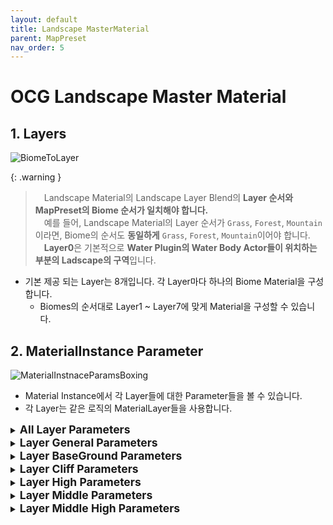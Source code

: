 ```yaml
---
layout: default
title: Landscape MasterMaterial
parent: MapPreset
nav_order: 5
---
```


# OCG Landscape Master Material
## 1. Layers
![BiomeToLayer](/assets/images/mappreset/mastermaterial/BiomeToLayer.png)

{: .warning }
> &emsp;Landscape Material의 Landscape Layer Blend의 **Layer 순서와 MapPreset의 Biome 순서가 일치해야 합니다.**<br>
> &emsp;예를 들어, Landscape Material의 Layer 순서가 `Grass`, `Forest`, `Mountain`이라면, Biome의 순서도 **동일하게** `Grass`, `Forest`, `Mountain`이어야 합니다.<br>
> &emsp;**Layer0**은 기본적으로 **Water Plugin의 Water Body Actor들이 위치하는 부분의 Ladscape의 구역**입니다.<br>

- 기본 제공 되는 Layer는 8개입니다. 각 Layer마다 하나의 Biome Material을 구성합니다.
  - Biomes의 순서대로 Layer1 ~ Layer7에 맞게 Material을 구성할 수 있습니다.

## 2.  MaterialInstance Parameter
![MaterialInstnaceParamsBoxing](/assets/images/mappreset/mastermaterial/MaterialInstnaceParamsBoxing.png)
- Material Instance에서 각 Layer들에 대한 Parameter들을 볼 수 있습니다.
- 각 Layer는 같은 로직의 MaterialLayer들을 사용합니다.

<details markdown="1">
  <summary><b style="font-size:1.25em;">All Layer Parameters</b></summary>

![AllLayerParams](/assets/images/mappreset/mastermaterial/AllLayerParams.png)

| Parameter Name            | Description                                                                                                                 |
| :------------------------ | :-------------------------------------------------------------------------------------------------------------------------- |
| Random Tiling Scale       | Larger values result in broader, smoother pattern changes. Smaller values create finer, more detailed tiling patterns.      |
| Random Tiling Levels      | Higher values add more complex, multi-layered variation, reducing texture repetition and creating a natural look.           |
| RVT Base Exponent         | Exponent value to control contrast (gamma) in RVT Mip-based fade. Higher values make the edge sharper.                      |
| RVT Distance Scale        | Scales the distance for RVT Mip-based fade. Larger values widen the fade region.                                            |
| Blend Distance Transition | The distance over which the fade transitions from visible to invisible. Larger values create a smoother fade.               |
| Blend Distance Start      | The world-space distance at which the fade begins. The transition starts from this distance.                                |
| Use ORD                   | If you enable this option, you can use the ORD texture; otherwise, you’ll use the Displacement texture and the ORM texture. | ' |

{: .warning }
> &emsp;현재 **ORM & Displacement**나 **ORD** 밖에 지원하지 않습니다.<br>
> &emsp;Ambient Occlusion Texture, Roughness Texture, Metalic Texture, Displacement Texture들을 별개로 가지고 계시다면 하나로 합쳐서 **ORM & Displacement Texture로 만들어서 사용**하시면 됩니다.

- 모든 레이어에 적용되는 Parameter들입니다.

</details>
  
<details markdown="1">
  <summary><b style="font-size:1.25em;">Layer General Parameters</b></summary>
![BaseGeneralParams](/assets/images/mappreset/mastermaterial/BaseGeneralParams.png)

| Parameter Name      | Description                                                                                                                                     |
| :------------------ | :---------------------------------------------------------------------------------------------------------------------------------------------- |
| Add Color Variation | If you enable this option, you can Add ColorVariation in this Layer.                                                                            |
| Near Tiling Size    | The smaller the value, the denser the texture iteration, and the larger the area per tile, creating a near-field tiling that looks large.       |
| Far Tiling Size     | A small value maintains a detailed repetition pattern from a distance, and a large value emphasizes perspective with a rough large tile effect. |

<details markdown="1">
  <summary>Color Variation Settings</summary>

| Parameter Name            | Description                                                                                                                                                                                                      |
| :------------------------ | :--------------------------------------------------------------------------------------------------------------------------------------------------------------------------------------------------------------- |
| Color Variation           | The larger the value, the larger the texture, resulting in a larger and wider pattern of color changes. The smaller the value, the more the texture repeats, creating a color change of smaller, finer patterns. |
| Color Variation Contrast  | The higher the value, the sharper and sharper the boundaries of color change, and the lower the value, the more smooth and gradual the boundaries are expressed.                                                 |
| Color Variation Intensity | A value of 0 does not show any effect at all, and the closer you get to 1, the stronger the color change is overwritten over the original color.                                                                 |

</details>

- (숫자_BaseGeneral)에서 숫자에 해당하는 레이어에 전반적으로 적용되는 Parameter들입니다.
</details>

<details markdown="1">
  <summary><b style="font-size:1.25em;">Layer BaseGround Parameters</b></summary>


![BaseGroundBaseSetting](/assets/images/mappreset/mastermaterial/BaseGroundBaseSetting.png)

{: .warning }
> &emsp;-_Public Paramter의 -_UseORD를 체크해야 ORD Texture를 넣을 수 있는 Parameter가 노출됩니다.<br>
> ![GroundORD](/assets/images/mappreset/mastermaterial/GroundORD.png)<br>
>  &emsp;(숫자)_AddGroundDisplacement를 체크해야 Displacement Texture를 넣을 수 있는 Parameter가 노출됩니다.<br>
> ![GroundDisplacement](/assets/images/mappreset/mastermaterial/GroundDisplacement.png)

| Parameter Name                   | Description                                                                                                                                                                                                                                                                                                                                                                                                                                                                                                                                                      |
| :------------------------------- | :--------------------------------------------------------------------------------------------------------------------------------------------------------------------------------------------------------------------------------------------------------------------------------------------------------------------------------------------------------------------------------------------------------------------------------------------------------------------------------------------------------------------------------------------------------------- |
| Ground Color                     | Base Color Of Ground                                                                                                                                                                                                                                                                                                                                                                                                                                                                                                                                             |
| Ground Color Tint                | Change the overall color by applying a specific color tone to the existing color of the texture                                                                                                                                                                                                                                                                                                                                                                                                                                                                  |
| Ground Normal                    | Normal Of Ground                                                                                                                                                                                                                                                                                                                                                                                                                                                                                                                                                 |
| Ground Normal Intensity          | When the value is 1.0, the normal map retains its original strength.<br><br>When the value is between 0.0 and 1.0, the X and Y values of the normal map decrease, making the surface unevenness appear smooth and flat. For example, setting the value to 0.5 halves the intensity.<br><br>When the value is 0.0: Normal map effect disappears completely, making it look like a plane.<br><br>When the value is greater than 1.0, the X and Y values of the normal map are amplified, resulting in a deeper and stronger representation of the surface details. |
| Ground ORM                       | AmbientOcclusion / Roughness / Metalic Texture of Ground                                                                                                                                                                                                                                                                                                                                                                                                                                                                                                         |
| Add Ground Far Tiling Variation  | Apply Far Tiling Variation In Ground                                                                                                                                                                                                                                                                                                                                                                                                                                                                                                                             |
| Add Ground Near Tiling Variation | Apply Near Tiling Variation In Ground                                                                                                                                                                                                                                                                                                                                                                                                                                                                                                                            |
| Ground Far Tiling Factor         | Uniform scale factor applied to FarUV before passing into the tiling-variation function.                                                                                                                                                                                                                                                                                                                                                                                                                                                                         |
| Ground Near Tiling Factor        | Uniform scale factor applied to NearUV before passing into the tiling-variation function.                                                                                                                                                                                                                                                                                                                                                                                                                                                                        |
| Ground UV Aspect Ratio           | Aspect-ratio correction value applied to the final UVs so that textures maintain correct proportions.                                                                                                                                                                                                                                                                                                                                                                                                                                                            |
| Add Ground Displacement          | Apply Displacement Ground                                                                                                                                                                                                                                                                                                                                                                                                                                                                                                                                        |
| Ground AO Intensity              | Controls the intensity of ambient occlusion on the ground surface. A value of 0 disables AO entirely, while higher values increase shadowing in crevices to enhance perceived depth.                                                                                                                                                                                                                                                                                                                                                                             |
| Ground Specular(Wetness)         | Adjusts specular reflectivity to simulate surface wetness. Lower values yield a dry, matte look; higher values produce glossy, reflective highlights as if the ground were wet.                                                                                                                                                                                                                                                                                                                                                                                  |
| Add Puddles                      | Add Puddle Effects in Ground                                                                                                                                                                                                                                                                                                                                                                                                                                                                                                                                     |
| Ground Add Texture Variation     | If true, enables the texture-based variation blend between Ground and MiddelHigh                                                                                                                                                                                                                                                                                                                                                                                                                                                                                 |

<details markdown="1">
  <summary>Ground Displacement Setting</summary>

  ![GroundDisplacement](/assets/images/mappreset/mastermaterial/GroundDisplacement.png)
  ![GroundDisplacementSetting](/assets/images/mappreset/mastermaterial/GroundDisplacementSetting.png)

  | Parameter Name             | Description                                                                                                                                                                        |
  | :------------------------- | :--------------------------------------------------------------------------------------------------------------------------------------------------------------------------------- |
  | Ground Displacement        | Displacement Texture Of Ground                                                                                                                                                     |
  | Ground Displacement Amount | Scales the magnitude of ground displacement. Larger values push vertices farther along their normals for pronounced surface relief; smaller values yield subtler height variation. |

</details>

<details markdown="1">
  <summary>Puddle Setting</summary>

  ![GroundPuddleSetting](/assets/images/mappreset/mastermaterial/GroundPuddleSetting.png)
  
  | Parameter Name   | Description                                                                                                                                                                                       |
  | :--------------- | :------------------------------------------------------------------------------------------------------------------------------------------------------------------------------------------------ |
  | Puddle Size      | The larger the value, the larger the size of the puddle.                                                                                                                                          |
  | Puddle Constrain | The higher the value, the clearer and narrower the boundary of the puddle.                                                                                                                        |
  | Puddle Depth     | The higher the value, the stronger and more opaque the puddle effect, and the closer the value approaches zero, the weaker the effect, the more transparent it becomes and disappears completely. |
  | Puddle Clarity   | Sets the darkness of the area covered by the waterhole.                                                                                                                                           |

</details>

<details markdown="1">
  <summary>Texture Variation Setting</summary>

  ![GroundTextureVariationSetting](/assets/images/mappreset/mastermaterial/GroundTextureVariationSetting.png)

  {: .warning }
  > &emsp;**해당 Layer의 BaseGround와 Middle High**의 Variation을 줘서 BaseGround가 적용되는 부분에 영향을 줍니다. <br>

  | Parameter Name                       | Description                                                                                             |
  | :----------------------------------- | :------------------------------------------------------------------------------------------------------ |
  | Ground Texture Variation Tiling Size | Controls the tiling scale of the variation texture. Higher values make the noise pattern appear larger. |
  | Ground Texture Variation Contrast    | Adjusts the contrast of the variation texture. <br>Values >1 amplify differences; <1 soften them.       |
  | Ground Texture Variation Intensity   | Sets how strongly the variation texture influences the final blend (0 = no effect, 1 = full effect).    |

</details>

<details markdown="1">
  <summary>Slope Setting</summary>

  {: .warning }
  > &emsp;**해당 Layer의 Add Cliff가 활성화**되어야 해당 Parameter가 보입니다. <br>

![GroundSlopeSetting](/assets/images/mappreset/mastermaterial/GroundSlopeSetting.png)

| Parameter Name         | Description                                                                                                          |
| :--------------------- | :------------------------------------------------------------------------------------------------------------------- |
| Ground Slope Constrain | The smaller the value, the more this layer is applied. (Apply in the order of BaseGround -> Middledle -> MiddleHigh) |

</details>

</details>

<details markdown="1">
  <summary><b style="font-size:1.25em;">Layer Cliff Parameters</b></summary>
  
![CliffParams](/assets/images/mappreset/mastermaterial/CliffParams.png)

  - Add Cliff가 활성화되면 보이는 Parameter입니다.

  {: .warning }
  > &emsp;**Add Cliff가 활성화**하고 Cliff와 BaseGround 사이의 Slope 값을 조절하고 싶으면 **Ground Slope Constrain을 확인**하세요. <br>
  > &emsp;-_Public Paramter의 -_UseORD를 체크해야 ORD Texture를 넣을 수 있는 Parameter가 노출됩니다.<br>
  > ![CliffORD](/assets/images/mappreset/mastermaterial/CliffORD.png)<br>
  >  &emsp;(숫자)_AddCliffDisplacement를 체크해야 Displacement Texture를 넣을 수 있는 Parameter가 노출됩니다.<br>
  > ![CliffDisplacement](/assets/images/mappreset/mastermaterial/CliffDisplacement.png)

| Parameter Name           | Description                                                                                                                                                                                                                                                                                                                                                                                                                                                                                                                                                      |
| :----------------------- | :--------------------------------------------------------------------------------------------------------------------------------------------------------------------------------------------------------------------------------------------------------------------------------------------------------------------------------------------------------------------------------------------------------------------------------------------------------------------------------------------------------------------------------------------------------------- |
| Cliff Color              | Base Color Of Cliff                                                                                                                                                                                                                                                                                                                                                                                                                                                                                                                                              |
| Cliff Color Tint         | Change the overall color by applying a specific color tone to the existing color of the texture                                                                                                                                                                                                                                                                                                                                                                                                                                                                  |
| Cliff Normal             | Normal Of Cliff                                                                                                                                                                                                                                                                                                                                                                                                                                                                                                                                                  |
| Cliff Normal Intensity   | When the value is 1.0, the normal map retains its original strength.<br><br>When the value is between 0.0 and 1.0, the X and Y values of the normal map decrease, making the surface unevenness appear smooth and flat. For example, setting the value to 0.5 halves the intensity.<br><br>When the value is 0.0: Normal map effect disappears completely, making it look like a plane.<br><br>When the value is greater than 1.0, the X and Y values of the normal map are amplified, resulting in a deeper and stronger representation of the surface details. |
| Cliff ORM                | AmbientOcclusion / Roughness / Metalic Texture of Cliff                                                                                                                                                                                                                                                                                                                                                                                                                                                                                                          |
| Cliff Use Triplanar      | Apply Triplanar to Cliff                                                                                                                                                                                                                                                                                                                                                                                                                                                                                                                                         |
| Cliff Far Tiling Factor  | Uniform scale factor applied to FarUV before passing into the tiling-variation function.                                                                                                                                                                                                                                                                                                                                                                                                                                                                         |
| Cliff Near Tiling Factor | Uniform scale factor applied to NearUV before passing into the tiling-variation function.                                                                                                                                                                                                                                                                                                                                                                                                                                                                        |
| Cliff UV Aspect Ratio    | Aspect-ratio correction value applied to the final UVs so that textures maintain correct proportions.                                                                                                                                                                                                                                                                                                                                                                                                                                                            |
| Add Cliff Displacement   | Apply Displacement to Cliff                                                                                                                                                                                                                                                                                                                                                                                                                                                                                                                                      |
| Cliff AO Intensity       | Controls ambient occlusion strength on cliff faces. A value of 0 removes AO shading, and increasing values darken crevices to accentuate rugged details.                                                                                                                                                                                                                                                                                                                                                                                                         |


<details markdown="1">
  <summary>Triplanar Setting</summary>

![TriplanarSetting](/assets/images/mappreset/mastermaterial/TriplanarSetting.png)

| Parameter Name              | Description                |
| :-------------------------- | :------------------------- |
| Cliff Triplanar Tiling Size | Size of Applied Triplanar. |

  </details>

<details markdown="1">
  <summary>Displacement Setting</summary>

![CliffDisplacement](/assets/images/mappreset/mastermaterial/CliffDisplacement.png)
![CliffDisplacementSetting](/assets/images/mappreset/mastermaterial/CliffDisplacementSetting.png)

| Parameter Name            | Description                                                                                                                                      |
| :------------------------ | :----------------------------------------------------------------------------------------------------------------------------------------------- |
| Cliff Displacement        | Displacement Texture of Cliff                                                                                                                    |
| Cliff Displacement Amount | Determines the scale of cliff displacement. Higher values exaggerate rock protrusions and crevices; lower values smooth out the overall surface. |

  </details>

</details>

<details markdown="1">
  <summary><b style="font-size:1.25em;">Layer High Parameters</b></summary>

![HighParams](/assets/images/mappreset/mastermaterial/HighParams.png)

  {: .warning }
  > &emsp;-_Public Paramter의 -_UseORD를 체크해야 ORD Texture를 넣을 수 있는 Parameter가 노출됩니다.<br>
  > ![HighORD](/assets/images/mappreset/mastermaterial/HighORD.png)<br>
  >  &emsp;(숫자)_AddHighDisplacement를 체크해야 Displacement Texture를 넣을 수 있는 Parameter가 노출됩니다.<br>
  > ![HighDisplacement](/assets/images/mappreset/mastermaterial/HighDisplacement.png)

| Parameter Name          | Description                                                                                                                                                                                                                                                                                                                                                                                                                                                                                                                                                      |
| :---------------------- | :--------------------------------------------------------------------------------------------------------------------------------------------------------------------------------------------------------------------------------------------------------------------------------------------------------------------------------------------------------------------------------------------------------------------------------------------------------------------------------------------------------------------------------------------------------------- |
| High Color              | Base Color Of High                                                                                                                                                                                                                                                                                                                                                                                                                                                                                                                                               |
| High Color Tint         | Change the overall color by applying a specific color tone to the existing color of the texture                                                                                                                                                                                                                                                                                                                                                                                                                                                                  |
| High Normal             | Normal Of High                                                                                                                                                                                                                                                                                                                                                                                                                                                                                                                                                   |
| High Normal Intensity   | When the value is 1.0, the normal map retains its original strength.<br><br>When the value is between 0.0 and 1.0, the X and Y values of the normal map decrease, making the surface unevenness appear smooth and flat. For example, setting the value to 0.5 halves the intensity.<br><br>When the value is 0.0: Normal map effect disappears completely, making it look like a plane.<br><br>When the value is greater than 1.0, the X and Y values of the normal map are amplified, resulting in a deeper and stronger representation of the surface details. |
| High ORM                | AmbientOcclusion / Roughness / Metalic Texture of High                                                                                                                                                                                                                                                                                                                                                                                                                                                                                                           |
| High Near Tiling Factor | Uniform scale factor applied to NearUV before passing into the tiling-variation function.                                                                                                                                                                                                                                                                                                                                                                                                                                                                        |
| High Far Tiling Factor  | Uniform scale factor applied to FarUV before passing into the tiling-variation function.                                                                                                                                                                                                                                                                                                                                                                                                                                                                         |
| High UV Aspect Ratio    | Uniform scale factor applied to FarUV before passing into the tiling-variation function.                                                                                                                                                                                                                                                                                                                                                                                                                                                                         |
| High Slope Contrast     | The value that controls the strength of the mask.<br><br>The larger the value, the more dramatic the transition of the mask near the gradient threshold, and the smaller the value, the smoother it is.                                                                                                                                                                                                                                                                                                                                                          |
| High Start Height       | Reference height (Z, world unit) at which the Height Mask starts to be activated at 0. The mask applies when the absolute Z value of the mesh is greater than or equal to this height.                                                                                                                                                                                                                                                                                                                                                                           |
| High Transition         | The smaller the value, the more pronounced and sharp boundaries are created.<br><br>The larger the value, the more smooth and gradual the gradation is created.                                                                                                                                                                                                                                                                                                                                                                                                  |
| High Edge Noise Tiling  | Smaller values repeat dense small noise tiles, and larger values produce rougher and larger noise patterns.                                                                                                                                                                                                                                                                                                                                                                                                                                                      |
| High Edge Contrast      | An index value that adjusts the strength of the sampled noise values.<br><br>Larger values result in stark differences between brighter and darker regions, resulting in distinct noise effects, and smaller values result in smoother transitions.                                                                                                                                                                                                                                                                                                              |
| High Edge Noise Amount  | A scalar that controls the intensity of the final edge noise.<br><br>Multiply the saturated noise result by this value in the multiplexing step to adjust the overall noise application.                                                                                                                                                                                                                                                                                                                                                                         |
| High Projection Angle   | Specifies the maximum slope angle (in degrees) at which the high layer’s projection mapping is applied. Lower values restrict projection to very steep surfaces, while higher values extend it to gentler slopes.                                                                                                                                                                                                                                                                                                                                                |
| High Slope Constrain    | Minimum angle of inclination at which the mask starts.<br><br>Mask is active from the point where SlopeAngle is above this value.                                                                                                                                                                                                                                                                                                                                                                                                                                |
| Add High Displacement   | Apply Displacement High                                                                                                                                                                                                                                                                                                                                                                                                                                                                                                                                          |
| High AO Intensity       | Adjusts ambient occlusion on high-elevation surfaces. A value of 0 disables AO, while higher values intensify shading in crevices to highlight fine details.                                                                                                                                                                                                                                                                                                                                                                                                     |


<details markdown="1">
  <summary>Displacement Setting</summary>

![HighDisplacement](/assets/images/mappreset/mastermaterial/HighDisplacement.png)
![HighDisplacementSetting](/assets/images/mappreset/mastermaterial/HighDisplacementSetting.png)

| Parameter Name           | Description                                                                                                                                                         |
| :----------------------- | :------------------------------------------------------------------------------------------------------------------------------------------------------------------ |
| High Displacement        | Displacement Texture of High                                                                                                                                        |
| High Displacement Amount | Controls displacement strength for the high layer. Larger values create more pronounced surface offsets and sharp detail; smaller values keep the terrain smoother. |

  </details>

</details>

<details markdown="1">
  <summary><b style="font-size:1.25em;">Layer Middle Parameters</b></summary>

![MiddleParams](/assets/images/mappreset/mastermaterial/MiddleParams.png)

  {: .warning }
  > &emsp;-_Public Paramter의 -_UseORD를 체크해야 ORD Texture를 넣을 수 있는 Parameter가 노출됩니다.<br>
  > ![MiddleORD](/assets/images/mappreset/mastermaterial/MiddleORD.png)<br>
  >  &emsp;(숫자)_AddMiddleDisplacement를 체크해야 Displacement Texture를 넣을 수 있는 Parameter가 노출됩니다.<br>
  > ![MiddleDisplacement](/assets/images/mappreset/mastermaterial/MiddleDisplacement.png)

| Parameter Name            | Description                                                                                                                                                                                                                                                                                                                                                                                                                                                                                                                                                      |
| :------------------------ | :--------------------------------------------------------------------------------------------------------------------------------------------------------------------------------------------------------------------------------------------------------------------------------------------------------------------------------------------------------------------------------------------------------------------------------------------------------------------------------------------------------------------------------------------------------------- |
| Middle Color              | Base Color Of Middle                                                                                                                                                                                                                                                                                                                                                                                                                                                                                                                                             |
| Middle Color Tint         | Change the overall color by applying a specific color tone to the existing color of the texture                                                                                                                                                                                                                                                                                                                                                                                                                                                                  |
| Middle Normal             | Normal Of Middle                                                                                                                                                                                                                                                                                                                                                                                                                                                                                                                                                 |
| Middle Normal Intensity   | When the value is 1.0, the normal map retains its original strength.<br><br>When the value is between 0.0 and 1.0, the X and Y values of the normal map decrease, making the surface unevenness appear smooth and flat. For example, setting the value to 0.5 halves the intensity.<br><br>When the value is 0.0: Normal map effect disappears completely, making it look like a plane.<br><br>When the value is greater than 1.0, the X and Y values of the normal map are amplified, resulting in a deeper and stronger representation of the surface details. |
| Middle ORM                | AmbientOcclusion / Roughness / Metalic Texture of Middle                                                                                                                                                                                                                                                                                                                                                                                                                                                                                                         |
| Middle Far Tiling Factor  | Uniform scale factor applied to FarUV before passing into the tiling-variation function.                                                                                                                                                                                                                                                                                                                                                                                                                                                                         |
| Middle Near Tiling Factor | Uniform scale factor applied to NearUV before passing into the tiling-variation function.                                                                                                                                                                                                                                                                                                                                                                                                                                                                        |
| Middle UV Aspect Ratio    | Aspect-ratio correction value applied to the final UVs so that textures maintain correct proportions.                                                                                                                                                                                                                                                                                                                                                                                                                                                            |
| Middle Slope Constrain    | The smaller the value, the more this layer is applied. (Apply in the order of BaseGround -> Middledle -> MiddleHigh)                                                                                                                                                                                                                                                                                                                                                                                                                                             |
| Add Middle Displacement   | Apply Displacement Middle                                                                                                                                                                                                                                                                                                                                                                                                                                                                                                                                        |
| Middle AO Intensity       | Controls ambient occlusion on mid‑elevation surfaces. A value of 0 removes AO shading; increasing values deepen shadows in surface recesses to enhance texture.                                                                                                                                                                                                                                                                                                                                                                                                  |

<details markdown="1">
  <summary>Displacement Setting</summary>

![MiddleDisplacement](/assets/images/mappreset/mastermaterial/MiddleDisplacement.png)
![MiddleDisplacementSetting](/assets/images/mappreset/mastermaterial/MiddleDisplacementSetting.png)


| Parameter Name             | Description                                                                                                                                               |
| :------------------------- | :-------------------------------------------------------------------------------------------------------------------------------------------------------- |
| Middle Displacement        | Displacement Texture of Middle                                                                                                                            |
| Middle Displacement Amount | Scales the displacement effect on the middle layer. Higher values produce more pronounced bumps and ridges; lower values yield gentler surface variation. |

  </details>

</details>

<details markdown="1">
  <summary><b style="font-size:1.25em;">Layer Middle High Parameters</b></summary>

![MiddleHighParams](/assets/images/mappreset/mastermaterial/MiddleHighParams.png)

  {: .warning }
  > &emsp;-_Public Paramter의 -_UseORD를 체크해야 ORD Texture를 넣을 수 있는 Parameter가 노출됩니다.<br>
  > ![MiddleHighORD](/assets/images/mappreset/mastermaterial/MiddleHighORD.png)<br>
  >  &emsp;(숫자)_AddMiddleHighDisplacement를 체크해야 Displacement Texture를 넣을 수 있는 Parameter가 노출됩니다.<br>
  > ![MiddleHighDisplacement](/assets/images/mappreset/mastermaterial/MiddleHighDisplacement.png)

| Parameter Name                 | Description                                                                                                                                                                                                                                                                                                                                                                                                                                                                                                                                                      |
| :----------------------------- | :--------------------------------------------------------------------------------------------------------------------------------------------------------------------------------------------------------------------------------------------------------------------------------------------------------------------------------------------------------------------------------------------------------------------------------------------------------------------------------------------------------------------------------------------------------------- |
| Middle High Color              | Base Color Of Middle High                                                                                                                                                                                                                                                                                                                                                                                                                                                                                                                                        |
| Middle High Color Tint         | Change the overall color by applying a specific color tone to the existing color of the texture                                                                                                                                                                                                                                                                                                                                                                                                                                                                  |
| Middle High Normal             | Normal Of Middle High                                                                                                                                                                                                                                                                                                                                                                                                                                                                                                                                            |
| Middle High Normal Intensity   | When the value is 1.0, the normal map retains its original strength.<br><br>When the value is between 0.0 and 1.0, the X and Y values of the normal map decrease, making the surface unevenness appear smooth and flat. For example, setting the value to 0.5 halves the intensity.<br><br>When the value is 0.0: Normal map effect disappears completely, making it look like a plane.<br><br>When the value is greater than 1.0, the X and Y values of the normal map are amplified, resulting in a deeper and stronger representation of the surface details. |
| Middle High ORM                | AmbientOcclusion / Roughness / Metalic Texture of Middle High                                                                                                                                                                                                                                                                                                                                                                                                                                                                                                    |
| Middle High Far Tiling Factor  | Uniform scale factor applied to FarUV before passing into the tiling-variation function.                                                                                                                                                                                                                                                                                                                                                                                                                                                                         |
| Middle High Near Tiling Factor | Uniform scale factor applied to NearUV before passing into the tiling-variation function.                                                                                                                                                                                                                                                                                                                                                                                                                                                                        |
| Middle High UV Aspect Ratio    | Aspect-ratio correction value applied to the final UVs so that textures maintain correct proportions.                                                                                                                                                                                                                                                                                                                                                                                                                                                            |
| Middle High Slope Constrain    | The smaller the value, the more this layer is applied. (Apply in the order of BaseGround -> Middle Highdle -> Middle HighHigh)                                                                                                                                                                                                                                                                                                                                                                                                                                   |
| Add Middle High Displacement   | Apply Displacement Middle High                                                                                                                                                                                                                                                                                                                                                                                                                                                                                                                                   |
| Middle High AO Intensity       | Adjusts ambient occlusion for the middle‑high layer. A value of 0 disables AO completely, while higher values darken cracks and overhangs for richer depth cues.                                                                                                                                                                                                                                                                                                                                                                                                 |

<details markdown="1">
  <summary>Displacement Setting</summary>

![MiddleHighDisplacement](/assets/images/mappreset/mastermaterial/MiddleHighDisplacement.png)
![MiddleHighDisplacementSetting](/assets/images/mappreset/mastermaterial/MiddleHighDisplacementSetting.png)

| Parameter Name                  | Description                                                                                                                                                 |
| :------------------------------ | :---------------------------------------------------------------------------------------------------------------------------------------------------------- |
| Middle High Displacement        | Displacement Texture of Middle High                                                                                                                         |
| Middle High Displacement Amount | Determines the magnitude of displacement on middle‑high geometry. Larger values accentuate relief and detail; smaller values maintain a flatter appearance. |

  </details>

</details>